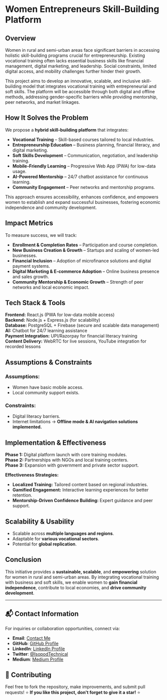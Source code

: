 # Women Entrepreneurs Skill-Building Platform

## Overview
Women in rural and semi-urban areas face significant barriers in accessing holistic skill-building programs crucial for entrepreneurship. Existing vocational training often lacks essential business skills like financial management, digital marketing, and leadership. Social constraints, limited digital access, and mobility challenges further hinder their growth.

This project aims to develop an innovative, scalable, and inclusive skill-building model that integrates vocational training with entrepreneurial and soft skills. The platform will be accessible through both digital and offline methods, addressing gender-specific barriers while providing mentorship, peer networks, and market linkages.

## How It Solves the Problem
We propose a **hybrid skill-building platform** that integrates:
- **Vocational Training** – Skill-based courses tailored to local industries.
- **Entrepreneurship Education** – Business planning, financial literacy, and digital marketing.
- **Soft Skills Development** – Communication, negotiation, and leadership training.
- **Mobile-Friendly Learning** – Progressive Web App (PWA) for low-data usage.
- **AI-Powered Mentorship** – 24/7 chatbot assistance for continuous learning.
- **Community Engagement** – Peer networks and mentorship programs.

This approach ensures accessibility, enhances confidence, and empowers women to establish and expand successful businesses, fostering economic independence and community development.

## Impact Metrics
To measure success, we will track:
- **Enrollment & Completion Rates** – Participation and course completion.
- **New Business Creation & Growth** – Startups and scaling of women-led businesses.
- **Financial Inclusion** – Adoption of microfinance solutions and digital payment systems.
- **Digital Marketing & E-commerce Adoption** – Online business presence and sales growth.
- **Community Mentorship & Economic Growth** – Strength of peer networks and local economic impact.

## Tech Stack & Tools
**Frontend:** React.js (PWA for low-data mobile access)  
**Backend:** Node.js + Express.js (for scalability)  
**Database:** PostgreSQL + Firebase (secure and scalable data management)  
**AI:** Chatbot for 24/7 learning assistance  
**Payment Integration:** UPI/Razorpay for financial literacy training  
**Content Delivery:** WebRTC for live sessions, YouTube integration for recorded lessons  

## Assumptions & Constraints
### Assumptions:
- Women have basic mobile access.
- Local community support exists.

### Constraints:
- Digital literacy barriers.
- Internet limitations → **Offline mode & AI navigation solutions implemented.**

## Implementation & Effectiveness
**Phase 1:** Digital platform launch with core training modules.  
**Phase 2:** Partnerships with NGOs and local training centers.  
**Phase 3:** Expansion with government and private sector support.  

**Effectiveness Strategies:**
- **Localized Training:** Tailored content based on regional industries.
- **Gamified Engagement:** Interactive learning experiences for better retention.
- **Mentorship-Driven Confidence Building:** Expert guidance and peer support.

## Scalability & Usability
- Scalable across **multiple languages and regions**.
- Adaptable for **various vocational sectors**.
- Potential for **global replication**.

## Conclusion
This initiative provides a **sustainable, scalable**, and **empowering** solution for women in rural and semi-urban areas. By integrating vocational training with business and soft skills, we enable women to **gain financial independence**, contribute to local economies, and **drive community development**.

---


## 📬 **Contact Information**  
For inquiries or collaboration opportunities, connect via: 
- **Email**: [Contact Me](mailto:miss.webdesigner0013@gmail.com)
- **GitHub**: [GitHub Profile](https://github.com/SnehaghoshBarsha444)
- **LinkedIn**: [LinkedIn Profile](https://www.linkedin.com/in/sneha-ghosh-technical-isopod075/)
- **Twitter**: [@IsopodTechnical](https://x.com/IsopodTechnical)  
- **Medium**: [Medium Profile](https://medium.com/@Technical_Isopod_075)

## 🤝 Contributing
Feel free to fork the repository, make improvements, and submit pull requests!
⭐ **If you like this project, don't forget to give it a star!** ⭐

